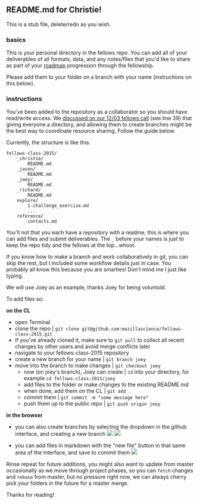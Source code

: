 ## README.md for Christie!

This is a stub file, delete/redo as you wish.

### basics

This is your personal directory in the fellows repo. You can add all of your deliverables of all formats, data, and any notes/files that you'd like to share as part of your [roadmap](https://github.com/mozillascience/fellows-class-2015/blob/master/roadmap.md) progression through the fellowship. 

Please add them to your folder on a branch with your name (instructions on this below).

### instructions

You've been added to the repository as a collaborator so you should have read/write access. We [discussed on our 12/03 fellows call](https://public.etherpad-mozilla.org/p/2015-science-fellows-dec03) (see line 39) that giving everyone a directory, and allowing them to create branches might be the best way to coordinate resource sharing. Follow the guide below

Currently, the structure is like this:

```
fellows-class-2015/
	_christie/
		README.md
	_jason/
		README.md
	_joey/
		README.md
	_richard/
		README.md
	explore/
		1-challenge_exercise.md
		...
	reference/
		contacts.md
```

You'll not that you each have a repository with a readme, this is where you can add files and submit deliverables. The `_` before your names is just to keep the repo tidy and the fellows at the top...whoot.

If you know how to make a branch and work collaboratively in git, you can skip the rest, but I included some workflow details just in case. You probably all know this because you are smarties! Don't mind me I just like typing.

We will use Joey as an example, thanks Joey for being voluntold.

To add files so:

**on the CL**

* open Terminal
* clone the repo | `git clone git@github.com:mozillascience/fellows-class-2015.git`
* if you've already cloned it, make sure to `git pull` to collect all recent changes by other users and avoid merge conflicts later
* navigate to your fellows-class-2015 repository 
* create a new branch for your name | `git branch joey`
* move into the branch to make changes | `git checkout joey`
	* now (on joey's branch), Joey can create | `cd` into your directory, for example `cd fellows-class-2015/joey`
	* add files to the folder or make changes to the existing README.md
	* when done, add them on the CL | `git add .`
	* commit them | `git commit -m "some message here"`
	* push them up to the public repo | `git push origin joey`


**in the browser**

* you can also create branches by selecting the dropdown in the github interface, and creating a new branch
![](http://imgur.com/D2xV7G6.jpg)
![](http://imgur.com/v84VWvc.jpg)

* you can add files in markdown with the "new file" button in that same area of the interface, and save to commit them
![](http://i.imgur.com/EcjFdUD.jpg)

Rinse repeat for future additions, you might also want to update from master occasionally as we move through project phases, so you can `fetch` changes and `rebase` from master, but no pressure right now, we can always cherry pick your folders in the future for a master merge.

Thanks for reading!

